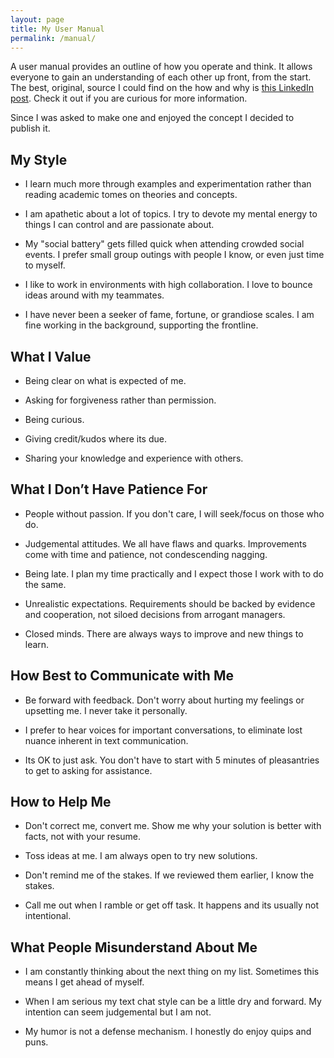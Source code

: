 ```yaml
---
layout: page
title: My User Manual
permalink: /manual/
---
```


A user manual provides an outline of how you operate and think. It allows everyone to gain an understanding of each other up front, from the start. The best, original, source I could find on the  how and why is [this LinkedIn post](https://www.linkedin.com/pulse/leaders-need-user-manuals-what-i-learned-writing-mine-abby-falik/). Check it out if you are curious for more information. 

Since I was asked to make one and enjoyed the concept I decided to publish it.

## My Style

* I learn much more through examples and experimentation rather than reading academic tomes on theories and concepts.

* I am apathetic about a lot of topics. I try to devote my mental energy to things I can control and are passionate about.

* My "social battery" gets filled quick when attending crowded social events. I prefer small group outings with people I know, or even just time to myself.

* I like to work in environments with high collaboration. I love to bounce ideas around with my teammates.

* I have never been a seeker of fame, fortune, or grandiose scales. I am fine working in the background, supporting the frontline.

## What I Value

* Being clear on what is expected of me.

* Asking for forgiveness rather than permission.

* Being curious.

* Giving credit/kudos where its due.

* Sharing your knowledge and experience with others.

## What I Don’t Have Patience For

* People without passion. If you don't care, I will seek/focus on those who do.

* Judgemental attitudes. We all have flaws and quarks. Improvements come with time and patience, not condescending nagging.

* Being late. I plan my time practically and I expect those I work with to do the same.

* Unrealistic expectations. Requirements should be backed by evidence and cooperation, not siloed decisions from arrogant managers.

* Closed minds. There are always ways to improve and new things to learn.

## How Best to Communicate with Me

* Be forward with feedback. Don't worry about hurting my feelings or upsetting me. I never take it personally.

* I prefer to hear voices for important conversations, to eliminate lost nuance inherent in text communication.

* Its OK to just ask. You don't have to start with 5 minutes of pleasantries to get to asking for assistance.

## How to Help Me

* Don't correct me, convert me. Show me why your solution is better with facts, not with your resume.

* Toss ideas at me. I am always open to try new solutions.

* Don't remind me of the stakes. If we reviewed them earlier, I know the stakes.

* Call me out when I ramble or get off task. It happens and its usually not intentional.

## What People Misunderstand About Me

* I am constantly thinking about the next thing on my list. Sometimes this means I get ahead of myself.

* When I am serious my text chat style can be a little dry and forward. My intention can seem judgemental but I am not.

* My humor is not a defense mechanism. I honestly do enjoy quips and puns.